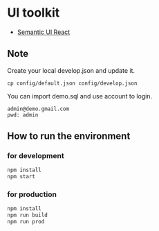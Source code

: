 # UI toolkit
- [Semantic UI React](http://react.semantic-ui.com)

## Note

Create your local develop.json and update it.

```
cp config/default.json config/develop.json
```

You can import demo.sql and use account to login.

```
admin@demo.gmail.com
pwd: admin
```

## How to run the environment

### for development

```bash
npm install
npm start
```

### for production
```bash
npm install
npm run build
npm run prod
```



